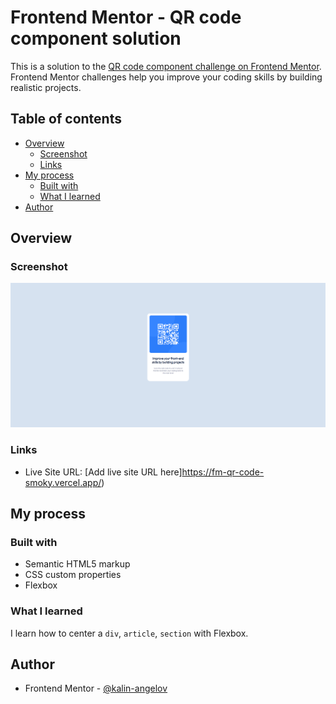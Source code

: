 # Frontend Mentor - QR code component solution

This is a solution to the [QR code component challenge on Frontend Mentor](https://www.frontendmentor.io/challenges/qr-code-component-iux_sIO_H). Frontend Mentor challenges help you improve your coding skills by building realistic projects. 

## Table of contents

- [Overview](#overview)
  - [Screenshot](#screenshot)
  - [Links](#links)
- [My process](#my-process)
  - [Built with](#built-with)
  - [What I learned](#what-i-learned)
- [Author](#author)

## Overview

### Screenshot

![Desktop screenshot](screenshots/desktop.png)

### Links

- Live Site URL: [Add live site URL here]https://fm-qr-code-smoky.vercel.app/)

## My process

### Built with

- Semantic HTML5 markup
- CSS custom properties
- Flexbox

### What I learned

I learn how to center a `div`, `article`, `section` with Flexbox.

## Author

- Frontend Mentor - [@kalin-angelov](https://www.frontendmentor.io/profile/kalin-angelov)